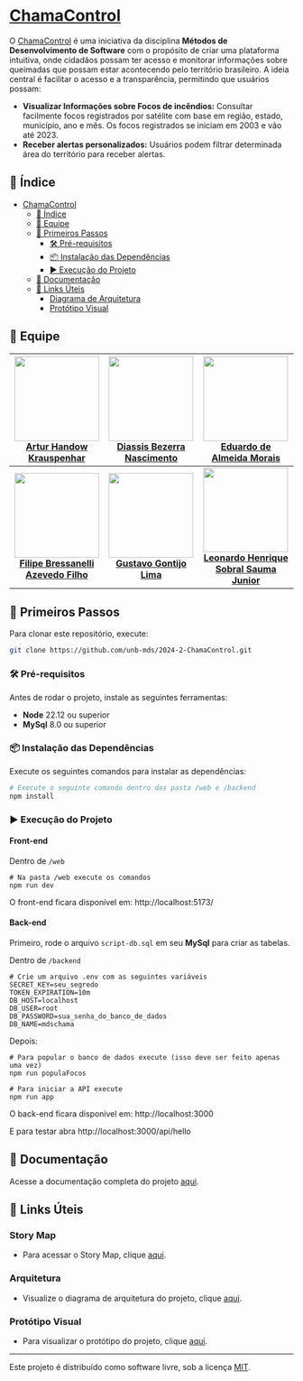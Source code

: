 # [ChamaControl](https://github.com/unb-mds/2024-2-ChamaControl)

O [ChamaControl](https://github.com/unb-mds/2024-2-ChamaControl) é uma iniciativa da disciplina **Métodos de Desenvolvimento de Software** com o propósito de criar uma plataforma intuitiva, onde cidadãos possam ter acesso e monitorar informações sobre queimadas que possam estar acontecendo pelo território brasileiro. A ideia central é facilitar o acesso e a transparência, permitindo que usuários possam:

- **Visualizar Informações sobre Focos de incêndios:** Consultar facilmente focos registrados por satélite com base em região, estado, município, ano e mês. Os focos registrados se iniciam em 2003 e vão até 2023.
- **Receber alertas personalizados:** Usuários podem filtrar determinada área do território para receber alertas.

## 📑 Índice

- [ChamaControl](#chamacontrol)
  - [📑 Índice](#-índice)
  - [👤 Equipe](#-equipe)
  - [🚀 Primeiros Passos](#-primeiros-passos)
    - [🛠 Pré-requisitos](#-pré-requisitos)
    - [📦 Instalação das Dependências](#-instalação-das-dependências)
    - [▶️ Execução do Projeto](#️-execução-do-projeto)
  - [📖 Documentação](#-documentação)
  - [🔗 Links Úteis](#-links-úteis)
    - [Diagrama de Arquitetura](#diagrama-de-arquitetura)
    - [Protótipo Visual](#protótipo-visual)

## 👤 Equipe

| <img src="https://github.com/Arturhk05.png" width="150">  <br> [**Artur Handow Krauspenhar**](https://github.com/Arturhk05) | <img src="https://github.com/Diaxiz.png" width="150">  <br> [**Diassis Bezerra Nascimento**](https://github.com/Diaxiz) | <img src="https://github.com/Edumorais08.png" width="150">  <br> [**Eduardo de Almeida Morais**](https://github.com/Edumorais08) |
| :---------: | :---------: | :---------: |
| <img src="https://github.com/fbressa.png" width="150">  <br> [**Filipe Bressanelli Azevedo Filho**](https://github.com/fbressa) | <img src="https://github.com/Guga301104.png" width="150">  <br> [**Gustavo Gontijo Lima**](https://github.com/Guga301104) | <img src="https://github.com/leohssjr.png" width="150">  <br> [**Leonardo Henrique Sobral Sauma Junior**](https://github.com/leohssjr) |

## 🚀 Primeiros Passos

Para clonar este repositório, execute:

```bash
git clone https://github.com/unb-mds/2024-2-ChamaControl.git
```

### 🛠 Pré-requisitos

Antes de rodar o projeto, instale as seguintes ferramentas:

- **Node** 22.12 ou superior
- **MySql** 8.0 ou superior

### 📦 Instalação das Dependências

Execute os seguintes comandos para instalar as dependências:

```bash
# Execute o seguinte comando dentro das pasta /web e /backend
npm install
```

### ▶️ Execução do Projeto

#### Front-end

Dentro de `/web`
```shell
# Na pasta /web execute os comandos
npm run dev
```

O front-end ficara disponivel em: http://localhost:5173/

#### Back-end

Primeiro, rode o arquivo `script-db.sql` em seu **MySql** para criar as tabelas.

Dentro de `/backend`

```shell
# Crie um arquivo .env com as seguintes variáveis
SECRET_KEY=seu_segredo
TOKEN_EXPIRATION=10m
DB_HOST=localhost
DB_USER=root
DB_PASSWORD=sua_senha_do_banco_de_dados
DB_NAME=mdschama
```

Depois:
```shell
# Para popular o banco de dados execute (isso deve ser feito apenas uma vez)
npm run populaFocos

# Para iniciar a API execute
npm run app
```

O back-end ficara disponivel em: http://localhost:3000

E para testar abra http://localhost:3000/api/hello

## 📖 Documentação

Acesse a documentação completa do projeto [aqui](https://unb-mds.github.io/2024-2-ChamaControl/).

## 🔗 Links Úteis

### Story Map

- Para acessar o Story Map, clique [aqui](https://miro.com/app/board/uXjVL-P6Y-c=/?share_link_id=434250135699).

### Arquitetura

- Visualize o diagrama de arquitetura do projeto, clique [aqui](https://www.figma.com/).

### Protótipo Visual

- Para visualizar o protótipo do projeto, clique [aqui](https://www.figma.com/design/mPqnz5g1fNN7PVtIgwt0ln/Queimadas-UnB?node-id=0-1&node-type=canvas&t=oHqySMJ71eFv4Tow-0).

---

Este projeto é distribuído como software livre, sob a licença [MIT](https://github.com/unb-mds/2024-2-ChamaControl/blob/main/LICENSE).
